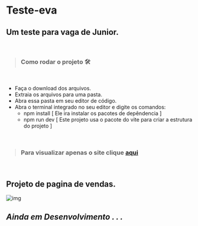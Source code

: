# Teste-eva
## Um teste para vaga de Junior.

<br>

 > ### Como rodar o projeto 🛠️
 <br>

- Faça o download dos arquivos.
- Extraia os arquivos para uma pasta.
- Abra essa pasta em seu editor de código.
- Abra o terminal integrado no seu editor e digite os comandos:
  - npm install  [ Ele ira instalar os pacotes de depêndencia ]
  - npm run dev  [ Este projeto usa o pacote do vite para criar a estrutura do projeto ]
   
<br>

> ### Para visualizar apenas o site clique [aqui]('askeiasek)

 <br>

 ## Projeto de pagina de vendas.

 ![img](oaskdoaksdoaskdoaksd)

 ## ***Ainda em Desenvolvimento . . .***
